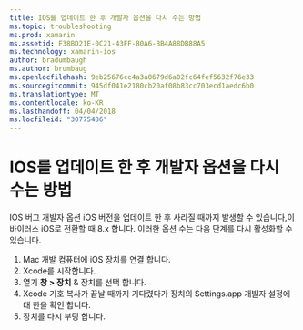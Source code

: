 ```yaml
---
title: IOS를 업데이트 한 후 개발자 옵션을 다시 수는 방법
ms.topic: troubleshooting
ms.prod: xamarin
ms.assetid: F38BD21E-0C21-43FF-80A6-BB4A88DB88A5
ms.technology: xamarin-ios
author: bradumbaugh
ms.author: brumbaug
ms.openlocfilehash: 9eb25676cc4a3a0679d6a02fc64fef5632f76e33
ms.sourcegitcommit: 945df041e2180cb20af08b83cc703ecd1aedc6b0
ms.translationtype: MT
ms.contentlocale: ko-KR
ms.lasthandoff: 04/04/2018
ms.locfileid: "30775486"
---
```

# <a name="how-can-i-reenable-developer-options-after-updating-ios"></a>IOS를 업데이트 한 후 개발자 옵션을 다시 수는 방법

IOS 버그 개발자 옵션 iOS 버전을 업데이트 한 후 사라질 때까지 발생할 수 있습니다,이 바이러스 iOS로 전환할 때 8.x 합니다. 이러한 옵션 수는 다음 단계를 다시 활성화할 수 있습니다.

1. Mac 개발 컴퓨터에 iOS 장치를 연결 합니다.
2. Xcode를 시작합니다.
3. 열기 **창 > 장치** & 장치를 선택 합니다.
4. Xcode 기호 복사가 끝날 때까지 기다렸다가 장치의 Settings.app 개발자 설정에 대 한을 확인 합니다.
5. 장치를 다시 부팅 합니다.
